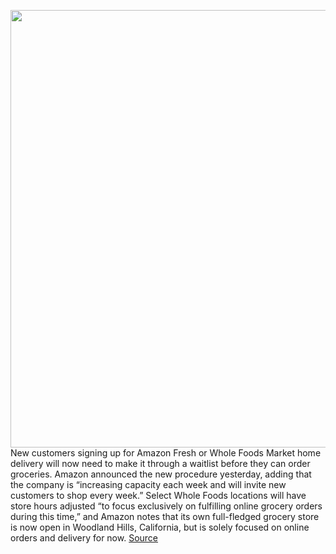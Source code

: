 <img src='https://cdn.vox-cdn.com/thumbor/wWAZvv6CIfTMI-NJf1vAqJ-sQS0=/0x0:5000x3750/1200x800/filters:focal(2365x1162:3165x1962)/cdn.vox-cdn.com/uploads/chorus_image/image/66644124/996189544.jpg.0.jpg' width='700px' /><br/>
New customers signing up for Amazon Fresh or Whole Foods Market home delivery will now need to make it through a waitlist before they can order groceries. Amazon announced the new procedure yesterday, adding that the company is “increasing capacity each week and will invite new customers to shop every week.” Select Whole Foods locations will have store hours adjusted “to focus exclusively on fulfilling online grocery orders during this time,” and Amazon notes that its own full-fledged grocery store is now open in Woodland Hills, California, but is solely focused on online orders and delivery for now.
<a href='https://www.theverge.com/2020/4/13/21218908/amazon-fresh-whole-foods-delivery-waitlist-virtual-line-demand'> Source <a/>